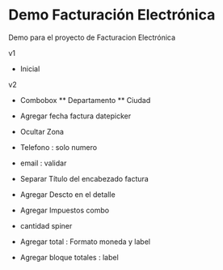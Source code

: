# Demo Facturación Electrónica
Demo para el proyecto de Facturacion Electrónica

v1
 * Inicial

v2
* Combobox
** Departamento 
** Ciudad
* Agregar fecha factura   datepicker

* Ocultar Zona
* Telefono : solo numero
* email : validar
* Separar Título del encabezado factura
* Agregar Descto en el detalle
* Agregar Impuestos combo
* cantidad spiner
* Agregar total : Formato moneda y label
* Agregar bloque totales : label



